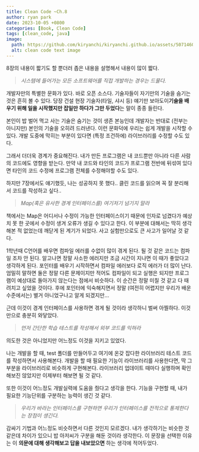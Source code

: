 ```yaml
---
title: Clean Code ~Ch.8
author: ryan park
date: 2023-10-05 +0800
categories: [Book, Clean Code]
tags: [clean_code, java]
image:
  path: https://github.com/kiryanchi/kiryanchi.github.io/assets/50714602/d21330ba-9c9e-49cd-aa73-bf900c7cc7ba
  alt: clean code text image
---
```


8장의 내용이 짧기도 할 뿐더러 좁은 내용을 설명해서 내용이 많이 짧다.

> _시스템에 들어가는 모든 소프트웨어를 직접 개발하는 경우는 드물다._

개발자만의 특별한 문화가 있다. 바로 오픈 소스다.
기술자들이 자기만의 기술을 숨기는 것은 흔히 볼 수 있다.
당장 건설 현장 기술자(타일, 샤시 등) 얘기만 보아도이**기술을 배우기 위해 일을 시작했지만 잡일만 하다가 그만 두었다**는 말이 종종 들린다.

본인이 밥 벌어 먹고 사는 기술은 숨기는 것이 생존 본능인데 개발자는 반대로 (전부는 아니지만) 본인의 기술을 오히려 드러낸다.
이런 문화덕에 우리는 쉽게 개발을 시작할 수 있다.
개발 도중에 막히는 부분이 있다면 (특정 조건하에) 라이브러리를 수정할 수도 있다.

그래서 더더욱 경계가 중요해진다. 내가 만든 프로그램은 내 코드뿐만 아니라 다른 사람의 코드에도 영향을 받는다.
만약 내 코드와 타인의 코드가 프로그램 전반에 뒤섞여 있다면 타인의 코드 수정에 프로그램 전체를 수정해야할 수도 있다.

하지만 7장에서도 얘기했듯, 나는 성공하지 못 했다.. 클린 코드를 읽으며 꼭 잘 분리해서 코드를 작성하고 싶다..

> _Map(혹은 유사한 경계 인터페이스를) 여기저기 넘기지 말라_

책에서는 Map은 어디서나 수정이 가능한 인터페이스이기 때문에 인자로 넘겼다가 예상치 못 한 곳에서 수정이 생겨 오류가 생길 수 있다고 한다.
이 부분에 대해서는 딱히 생각해본 적 없었는데 깨닫게 된 계기가 되었다.
사고 실험만으로도 큰 사고가 일어날 것 같다.

1학년때 C언어를 배우면 컴파일 에러를 수없이 많이 겪게 된다. 될 것 같은 코드는 컴파일 조차 안 된다. 알고나면 정말 사소한 에러지만 조금 시간이 지나면 이 때가 좋았다고 생각하게 된다.
포인터를 배우기 시작하면서 컴파일 에러보다 로직 에러가 더 많이 난다. 엄밀히 말하면 둘은 정말 다른 문제이지만 적어도 컴파일이 되고 실행은 되지만 프로그램이 예상대로 돌아가지 않는다는 점에서 비슷하다.
이 순간은 정말 미칠 것 같고 다 때려치고 싶었을 것이다. 후에 포인터에 익숙해지면서 정말 (여전히 어렵지만 우리가 배운 수준에서는) 별거 아니었구나고 알게 되겠지만...

근데 이것이 경계 인터페이스를 사용하면 겪게 될 것이라 생각하니 벌써 아찔하다. 이것만으로 충분히 와닿았다.

> _먼저 간단한 학습 테스트를 작성해서 외부 코드를 익혀라_

의도한 것은 아니었지만 어느정도 이것을 지키고 있었다.

나는 개발을 할 때, test 폴더를 만들어두고 여기에 온갖 잡다한 라이브러리 테스트 코드를 작성하면서 사용해본다.
개발을 할 때 필요한 기능이 라이브러리를 사용한다면, 딱 그 부분을 라이브러리로 비슷하게 구현해본다.
라이브러리 업데이트 때마다 실행하며 확인해보진 않았지만 이제부터 해보면 될 것 같다.

또한 이것이 어느정도 개발실력에 도움을 줬다고 생각을 한다.
기능을 구현할 때, 내가 필요한 기능단위를 구분하는 능력이 생긴 것 같다.

> _우리가 바라는 인터페이스를 구현하면 우리가 인터페이스를 전적으로 통제한다는 장점이 생긴다._

감싸기 기법과 어느정도 비슷하면서 다른 것인지 모르겠다.
내가 생각하기는 비슷한 것 같은데 차이가 있으니 밥 아저씨가 구분을 해둔 것이라 생각한다.
이 문장을 선택한 이유는 이 **의문에 대해 생각해보고 답을 내보았으면** 하는 생각에 적어두었다.
